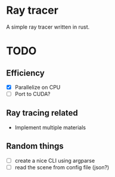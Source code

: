 # Ray tracer

A simple ray tracer written in rust. 

# TODO

## Efficiency

- [x] Parallelize on CPU
- [ ] Port to CUDA?

## Ray tracing related

- Implement multiple materials

## Random things

- [ ] create a nice CLI using argparse
- [ ] read the scene from config file (json?)
